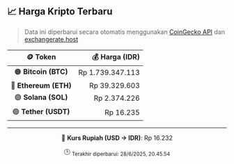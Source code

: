 

<!-- HARGA_KRIPTO -->
## 📈 Harga Kripto Terbaru

> Data ini diperbarui secara otomatis menggunakan [CoinGecko API](https://www.coingecko.com/) dan [exchangerate.host](https://exchangerate.host/)

<div align="center">

| 🪙 Token | 💰 Harga (IDR) |
|:------:|---------------:|
| 🟠 **Bitcoin (BTC)**   | Rp 1.739.347.113 |
| 🔵 **Ethereum (ETH)**  | Rp 39.329.603 |
| 🟣 **Solana (SOL)**    | Rp 2.374.226 |
| 🟢 **Tether (USDT)**   | Rp 16.235 |

---

💱 **Kurs Rupiah (USD → IDR)**: Rp 16.232

🕒 <sub>Terakhir diperbarui: 28/6/2025, 20.45.54</sub>

</div>
<!-- /HARGA_KRIPTO -->